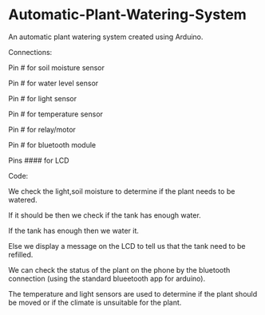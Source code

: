 # Automatic-Plant-Watering-System
An automatic plant watering system created using Arduino.


Connections:


Pin # for soil moisture sensor

Pin # for water level sensor

Pin # for light sensor

Pin # for temperature sensor

Pin # for relay/motor

Pin # for bluetooth module

Pins #### for LCD

Code:


We check the light,soil moisture to determine if the plant needs to be watered.

If it should be then we check if the tank has enough water.

If the tank has enough then we water it.

Else we display a message on the LCD to tell us that the tank need to be refilled.

We can check the status of the plant on the phone by the bluetooth connection (using the standard blueetooth app for arduino).

The temperature and light sensors are used to determine if the plant should be moved or if the climate is unsuitable for the plant.
